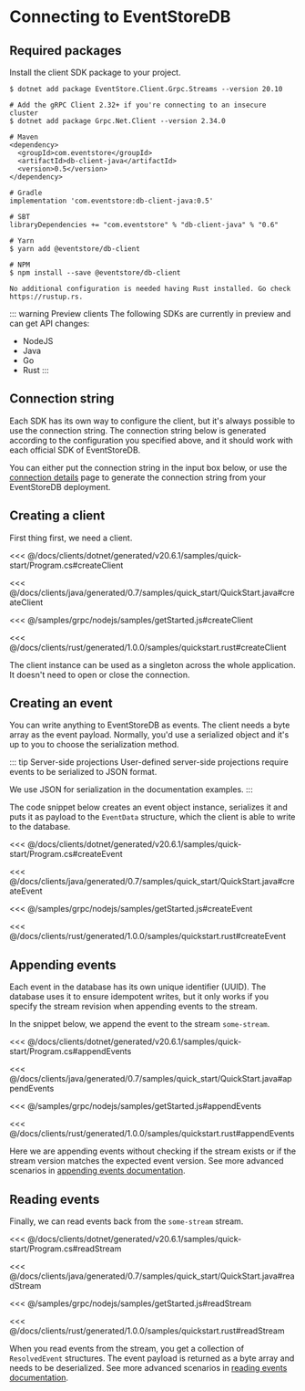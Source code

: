 # Connecting to EventStoreDB

## Required packages

Install the client SDK package to your project.

<xode-group>
<xode-block title="C#">

<!-- TODO: when https://github.com/EventStore/EventStore/issues/2707 is resolved and new version with the fix is released - remove the manual Grpc.Net.Client installation -->
```
$ dotnet add package EventStore.Client.Grpc.Streams --version 20.10

# Add the gRPC Client 2.32+ if you're connecting to an insecure cluster
$ dotnet add package Grpc.Net.Client --version 2.34.0
```
</xode-block>
<xode-block title="Java">

```
# Maven
<dependency>
  <groupId>com.eventstore</groupId>
  <artifactId>db-client-java</artifactId>
  <version>0.5</version>
</dependency>

# Gradle
implementation 'com.eventstore:db-client-java:0.5'

# SBT
libraryDependencies += "com.eventstore" % "db-client-java" % "0.6"
```
</xode-block>
<xode-block title="NodeJS">

```
# Yarn
$ yarn add @eventstore/db-client

# NPM
$ npm install --save @eventstore/db-client
```
</xode-block>
<xode-block title="Rust">

```
No additional configuration is needed having Rust installed. Go check https://rustup.rs.
```
</xode-block>
</xode-group>

::: warning Preview clients
The following SDKs are currently in preview and can get API changes:
- NodeJS
- Java
- Go
- Rust
:::

## Connection string

Each SDK has its own way to configure the client, but it's always possible to use the connection string. The connection string below is generated according to the configuration you specified above, and it should work with each official SDK of EventStoreDB.

You can either put the connection string in the input box below, or use the [connection details](./README.md) page to generate the connection string from your EventStoreDB deployment.

<ConnectionString></ConnectionString>

## Creating a client

First thing first, we need a client.

<xode-group>
<xode-block title="C#" code="connectionString">

<<< @/docs/clients/dotnet/generated/v20.6.1/samples/quick-start/Program.cs#createClient
</xode-block>
<xode-block title="Java" code="connectionString">

<<< @/docs/clients/java/generated/0.7/samples/quick_start/QuickStart.java#createClient
</xode-block>
<xode-block title="NodeJS" code="connectionString">

<<< @/samples/grpc/nodejs/samples/getStarted.js#createClient
</xode-block>
<xode-block title="Rust" code="connectionString">

<<< @/docs/clients/rust/generated/1.0.0/samples/quickstart.rust#createClient
</xode-block>
</xode-group>

The client instance can be used as a singleton across the whole application. It doesn't need to open or close the connection.

## Creating an event

You can write anything to EventStoreDB as events. The client needs a byte array as the event payload. Normally, you'd use a serialized object and it's up to you to choose the serialization method.

::: tip Server-side projections
User-defined server-side projections require events to be serialized to JSON format.

We use JSON for serialization in the documentation examples.
:::

The code snippet below creates an event object instance, serializes it and puts it as payload to the `EventData` structure, which the client is able to write to the database.

<xode-group>
<xode-block title="C#">
<<< @/docs/clients/dotnet/generated/v20.6.1/samples/quick-start/Program.cs#createEvent
</xode-block>
<xode-block title="Java">

<<< @/docs/clients/java/generated/0.7/samples/quick_start/QuickStart.java#createEvent
</xode-block>
<xode-block title="NodeJS">

<<< @/samples/grpc/nodejs/samples/getStarted.js#createEvent
</xode-block>
<xode-block title="Rust">

<<< @/docs/clients/rust/generated/1.0.0/samples/quickstart.rust#createEvent
</xode-block>
</xode-group>

## Appending events

Each event in the database has its own unique identifier (UUID). The database uses it to ensure idempotent writes, but it only works if you specify the stream revision when appending events to the stream.

In the snippet below, we append the event to the stream `some-stream`.

<xode-group>
<xode-block title="C#">

<<< @/docs/clients/dotnet/generated/v20.6.1/samples/quick-start/Program.cs#appendEvents
</xode-block>
<xode-block title="Java">

<<< @/docs/clients/java/generated/0.7/samples/quick_start/QuickStart.java#appendEvents
</xode-block>
<xode-block title="NodeJS">

<<< @/samples/grpc/nodejs/samples/getStarted.js#appendEvents
</xode-block>
<xode-block title="Rust">

<<< @/docs/clients/rust/generated/1.0.0/samples/quickstart.rust#appendEvents
</xode-block>
</xode-group>

Here we are appending events without checking if the stream exists or if the stream version matches the expected event version. See more advanced scenarios in [appending events documentation](../appending-events/README.md).

## Reading events

Finally, we can read events back from the `some-stream` stream.

<xode-group>
<xode-block title="C#">

<<< @/docs/clients/dotnet/generated/v20.6.1/samples/quick-start/Program.cs#readStream
</xode-block>
<xode-block title="Java">

<<< @/docs/clients/java/generated/0.7/samples/quick_start/QuickStart.java#readStream
</xode-block>
<xode-block title="NodeJS">

<<< @/samples/grpc/nodejs/samples/getStarted.js#readStream
</xode-block>
<xode-block title="Rust">

<<< @/docs/clients/rust/generated/1.0.0/samples/quickstart.rust#readStream
</xode-block>
</xode-group>

When you read events from the stream, you get a collection of `ResolvedEvent` structures. The event payload is returned as a byte array and needs to be deserialized. See more advanced scenarios in [reading events documentation](../reading-events/README.md).
